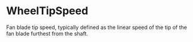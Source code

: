 WheelTipSpeed
=============

Fan blade tip speed, typically defined as the linear speed of the tip of the fan blade furthest from the shaft.
